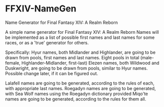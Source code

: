 # FFXIV-NameGen
Name Generator for Final Fantasy XIV: A Realm Reborn

A simple name generator for Final Fantasy XIV: A Realm Reborn
Names will be implemented as a list of possible first names and last names for some races, or as a 'true' generator for others.

Specifically:
Hyur names, both Midlander and Highlander, are going to be drawn from pools, first names and last names. Eight pools in total (male-female, Highlander-Midlander, first-last)
Elezen names, both Wildwood and Duskwright, are going to be drawn from pools, similar to Hyur names. Possible change later, if it can be figured out.

Lalafell names are going to be generated, according to the rules of each, with appropriate last names.
Roegadyn names are going to be generated, with Sea Wolf names using the Roegadyn dictionary provided
Miqo'te names are going to be generated, according to the rules for them all.
